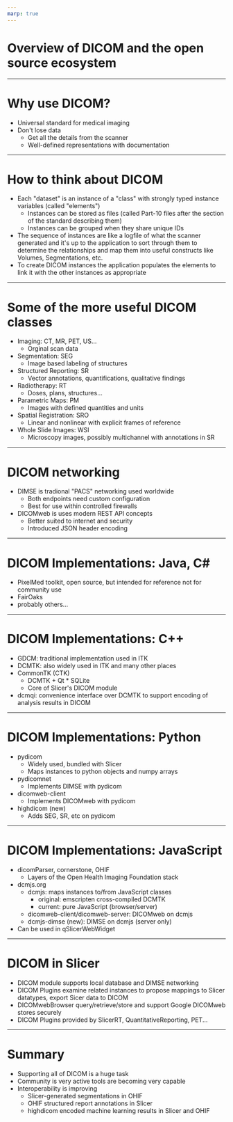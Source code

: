 ```yaml
---
marp: true
---
```


# Overview of DICOM and the open source ecosystem


---

# Why use DICOM?
* Universal standard for medical imaging
* Don't lose data
  * Get all the details from the scanner
  * Well-defined representations with documentation

---

# How to think about DICOM
* Each "dataset" is an instance of a "class" with strongly typed instance variables (called "elements")
    * Instances can be stored as files (called Part-10 files after the section of the standard describing them)
    * Instances can be grouped when they share unique IDs
* The sequence of instances are like a logfile of what the scanner generated and it's up to the application to sort through them to determine the relationships and map them into useful constructs like Volumes, Segmentations, etc.
* To create DICOM instances the application populates the elements to link it with the other instances as appropriate

---

# Some of the more useful DICOM classes
* Imaging: CT, MR, PET, US...
    * Orginal scan data
* Segmentation: SEG
    * Image based labeling of structures
* Structured Reporting: SR
    * Vector annotations, quantifications, qualitative findings
* Radiotherapy: RT
    * Doses, plans, structures...
* Parametric Maps: PM
    * Images with defined quantities and units
* Spatial Registration: SRO
    * Linear and nonlinear with explicit frames of reference
* Whole Slide Images: WSI
    * Microscopy images, possibly multichannel with annotations in SR 

---

# DICOM networking
* DIMSE is tradional "PACS" networking used worldwide
  * Both endpoints need custom configuration
  * Best for use within controlled firewalls
* DICOMweb is uses modern REST API concepts
  * Better suited to internet and security
  * Introduced JSON header encoding

---

# DICOM Implementations: Java, C#
* PixelMed toolkit, open source, but intended for reference not for community use
* FairOaks
* probably others...

---

# DICOM Implementations: C++
* GDCM: traditional implementation used in ITK
* DCMTK: also widely used in ITK and many other places
* CommonTK (CTK)
    * DCMTK + Qt * SQLite
    * Core of Slicer's DICOM module
* dcmqi: convenience interface over DCMTK to support encoding of analysis results in DICOM

---

# DICOM Implementations: Python
* pydicom
    * Widely used, bundled with Slicer
    * Maps instances to python objects and numpy arrays
* pydicomnet
    * Implements DIMSE with pydicom
* dicomweb-client
    * Implements DICOMweb with pydicom
* highdicom (new)
    * Adds SEG, SR, etc on pydicom
---

# DICOM Implementations: JavaScript
* dicomParser, cornerstone, OHIF
    * Layers of the Open Health Imaging Foundation stack
* dcmjs.org
    * dcmjs: maps instances to/from JavaScript classes
        * original: emscripten cross-compiled DCMTK
        * current: pure JavaScript (browser/server)
    * dicomweb-client/dicomweb-server: DICOMweb on dcmjs
    * dcmjs-dimse (new): DIMSE on dcmjs (server only)
* Can be used in qSlicerWebWidget

---

# DICOM in Slicer
* DICOM module supports local database and DIMSE networking
* DICOM Plugins examine related instances to propose mappings to Slicer datatypes, export Sicer data to DICOM
* DICOMwebBrowser query/retrieve/store and support Google DICOMweb stores securely
* DICOM Plugins provided by SlicerRT, QuantitativeReporting, PET...

---

# Summary
* Supporting all of DICOM is a huge task
* Community is very active tools are becoming very capable
* Interoperability is improving
    * Slicer-generated segmentations in OHIF
    * OHIF structured report annotations in Slicer
    * highdicom encoded machine learning results in Slicer and OHIF
